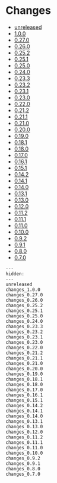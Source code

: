 # Changes

* [unreleased](unreleased.md)
* [1.0.0](changes_1.0.0.md)
* [0.27.0](changes_0.27.0.md)
* [0.26.0](changes_0.26.0.md)
* [0.25.2](changes_0.25.2.md)
* [0.25.1](changes_0.25.1.md)
* [0.25.0](changes_0.25.0.md)
* [0.24.0](changes_0.24.0.md)
* [0.23.3](changes_0.23.3.md)
* [0.23.2](changes_0.23.2.md)
* [0.23.1](changes_0.23.1.md)
* [0.23.0](changes_0.23.0.md)
* [0.22.0](changes_0.22.0.md)
* [0.21.2](changes_0.21.2.md)
* [0.21.1](changes_0.21.1.md)
* [0.21.0](changes_0.21.0.md)
* [0.20.0](changes_0.20.0.md)
* [0.19.0](changes_0.19.0.md)
* [0.18.1](changes_0.18.1.md)
* [0.18.0](changes_0.18.0.md)
* [0.17.0](changes_0.17.0.md)
* [0.16.1](changes_0.16.1.md)
* [0.15.1](changes_0.15.1.md)
* [0.14.2](changes_0.14.2.md)
* [0.14.1](changes_0.14.1.md)
* [0.14.0](changes_0.14.0.md)
* [0.13.1](changes_0.13.1.md)
* [0.13.0](changes_0.13.0.md)
* [0.12.0](changes_0.12.0.md)
* [0.11.2](changes_0.11.2.md)
* [0.11.1](changes_0.11.1.md)
* [0.11.0](changes_0.11.0.md)
* [0.10.0](changes_0.10.0.md)
* [0.9.2](changes_0.9.2.md)
* [0.9.1](changes_0.9.1.md)
* [0.8.0](changes_0.8.0.md)
* [0.7.0](changes_0.7.0.md)

```{toctree}
---
hidden:
---
unreleased
changes_1.0.0
changes_0.27.0
changes_0.26.0
changes_0.25.2
changes_0.25.1
changes_0.25.0
changes_0.24.0
changes_0.23.3
changes_0.23.2
changes_0.23.1
changes_0.23.0
changes_0.22.0
changes_0.21.2
changes_0.21.1
changes_0.21.0
changes_0.20.0
changes_0.19.0
changes_0.18.1
changes_0.18.0
changes_0.17.0
changes_0.16.1
changes_0.15.1
changes_0.14.2
changes_0.14.1
changes_0.14.0
changes_0.13.1
changes_0.13.0
changes_0.12.0
changes_0.11.2
changes_0.11.1
changes_0.11.0
changes_0.10.0
changes_0.9.2
changes_0.9.1
changes_0.8.0
changes_0.7.0
```

